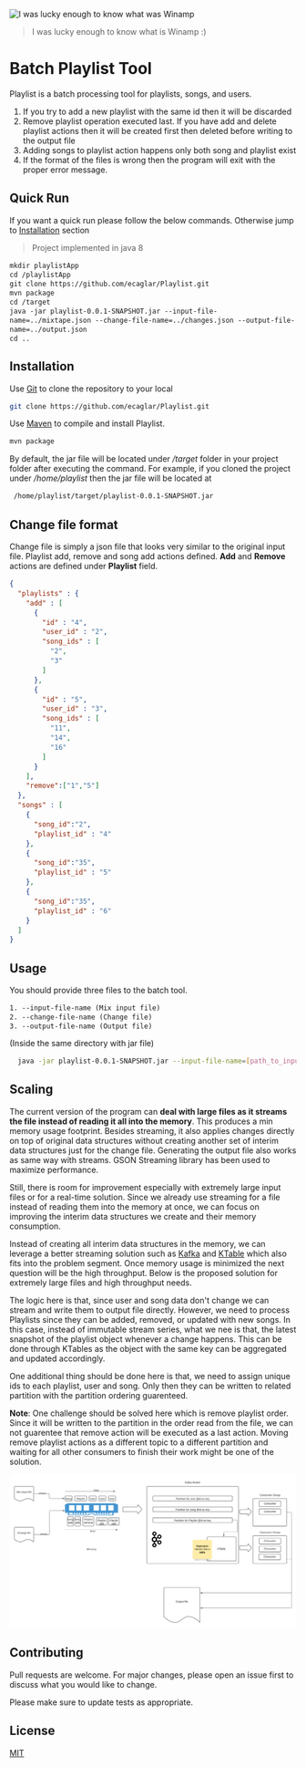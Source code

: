 ![I was lucky enough to know what was Winamp](https://cdn.theatlantic.com/thumbor/4z2POkjuJrgRnOXLyL9-ttxFJmA=/570x243/media/img/posts/2013/12/winamp/original.jpg)

> I was lucky enough to know what is Winamp :)

# Batch Playlist Tool

Playlist is a batch processing tool for playlists, songs, and users.

1. If you try to add a new playlist with the same id then it will be discarded
2. Remove playlist operation executed last. If you have add and delete playlist actions then it will be created first then deleted before writing to the output file
3. Adding songs to playlist action happens only both song and playlist exist
4. If the format of the files is wrong then the program will exit with the proper error message.


## Quick Run
If you want a quick run please follow the below commands. Otherwise jump to [Installation](https://github.com/ecaglar/Playlist/blob/main/README.md#installation) section

> Project implemented in java 8

```
mkdir playlistApp
cd /playlistApp
git clone https://github.com/ecaglar/Playlist.git
mvn package
cd /target
java -jar playlist-0.0.1-SNAPSHOT.jar --input-file-name=../mixtape.json --change-file-name=../changes.json --output-file-name=../output.json
cd ..
```

## Installation

Use  [Git](https://git-scm.com/) to clone the repository to your local

```bash
git clone https://github.com/ecaglar/Playlist.git
```

Use  [Maven](https://maven.apache.org/) to compile and install Playlist.

```bash
mvn package
```
By default, the jar file will be located under */target* folder in your project folder after executing the command.
For example, if you cloned the project under */home/playlist* then the jar file will be located at
```bash
 /home/playlist/target/playlist-0.0.1-SNAPSHOT.jar
 ```
 
## Change file format

Change file is simply a json file that looks very similar to the original input file. Playlist add, remove and song add actions defined.
**Add** and **Remove** actions are defined under **Playlist** field. 

```json
{
  "playlists" : {
    "add" : [
      {
        "id" : "4",
        "user_id" : "2",
        "song_ids" : [
          "2",
          "3"
        ]
      },
      {
        "id" : "5",
        "user_id" : "3",
        "song_ids" : [
          "11",
          "14",
          "16"
        ]
      }
    ],
    "remove":["1","5"]
  },
  "songs" : [
    {
      "song_id":"2",
      "playlist_id" : "4"
    },
    {
      "song_id":"35",
      "playlist_id" : "5"
    },
    {
      "song_id":"35",
      "playlist_id" : "6"
    }
  ]
}

```

## Usage

You should provide three files to the batch tool.
```
1. --input-file-name (Mix input file)
2. --change-file-name (Change file)
3. --output-file-name (Output file)
```

(Inside the same directory with jar file)

```bash
  java -jar playlist-0.0.1-SNAPSHOT.jar --input-file-name=[path_to_input_file] --change-file-name=[path-to-change_file] --output-file-name=[path_to_output_file]
```

## Scaling

The current version of the program can **deal with large files as it streams the file instead of reading it all into the memory**. This produces a min memory usage footprint. Besides streaming, it also applies changes directly on top of original data structures without creating another set of interim data structures just for the change file. Generating the output file also works as same way with streams. GSON Streaming library has been used to maximize performance. 

Still, there is room for improvement especially with extremely large input files or for a real-time solution. Since we already use streaming for a file instead of reading them into the memory at once, we can focus on improving the interim data structures we create and their memory consumption.

Instead of creating all interim data structures in the memory, we can leverage a better streaming solution such as [Kafka](https://kafka.apache.org/) and [KTable](https://www.confluent.io/blog/kafka-streams-tables-part-1-event-streaming) which also fits into the problem segment. Once memory usage is minimized the next question will be the high throughput. Below is the proposed solution for extremely large files and high throughput needs. 

The logic here is that, since user and song data don't change we can stream and write them to output file directly. However, we need to process Playlists since they can be added, removed, or updated with new songs. In this case, instead of immutable stream series, what we nee is that, the latest snapshot of the playlist object whenever a change happens. This can be done through KTables as the object with the same key can be aggregated and updated accordingly. 

One additional thing should be done here is that, we need to assign unique ids to each playlist, user and song. Only then they can be written to related partition with the partition ordering guarenteed. 

**Note**: One challenge should be solved here which is remove playlist order. Since it will be written to the partition in the order read from the file, we can not guarentee that remove action will be executed as a last action. Moving remove playlist actions as a different topic to a different partition and waiting for all other consumers to finish their work might be one of the solution.

![Scale](https://github.com/ecaglar/Playlist/blob/main/Scale2.png)

## Contributing
Pull requests are welcome. For major changes, please open an issue first to discuss what you would like to change.

Please make sure to update tests as appropriate.

## License
[MIT](https://choosealicense.com/licenses/mit/)
